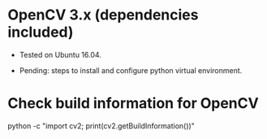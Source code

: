 # OpenCV 3.x (dependencies included)
* Tested on Ubuntu 16.04.

* Pending: steps to install and configure python virtual environment.
 

# Check build information for OpenCV
python -c "import cv2; print(cv2.getBuildInformation())"